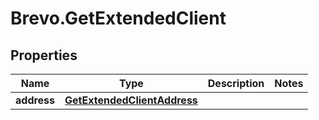 # Brevo.GetExtendedClient

## Properties
Name | Type | Description | Notes
------------ | ------------- | ------------- | -------------
**address** | [**GetExtendedClientAddress**](GetExtendedClientAddress.md) |  | 


